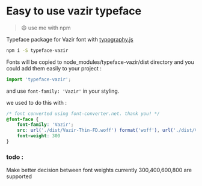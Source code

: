 # Easy to use vazir typeface

> 😄 use me with npm 

Typeface package for Vazir font with [typography.js](https://github.com/KyleAMathews/typography.js)

```bash
npm i -S typeface-vazir
```
Fonts will be copied to node_modules/typeface-vazir/dist directory
and you could add them easily to your project :
```javascript
import 'typeface-vazir';
```
and use `font-family: 'Vazir'` in your styling.


we used to do this with : 
```css
/* font converted using font-converter.net. thank you! */
@font-face {
    font-family: 'Vazir';
    src: url('./dist/Vazir-Thin-FD.woff') format('woff'), url('./dist/Vazir-Thin-FD.eot') format('eot'), url('./dist/Vazir-Thin-FD.ttf') format('truetype');
    font-weight: 300
}
```

### todo :
Make better decision between font weights currently 300,400,600,800 are supported
